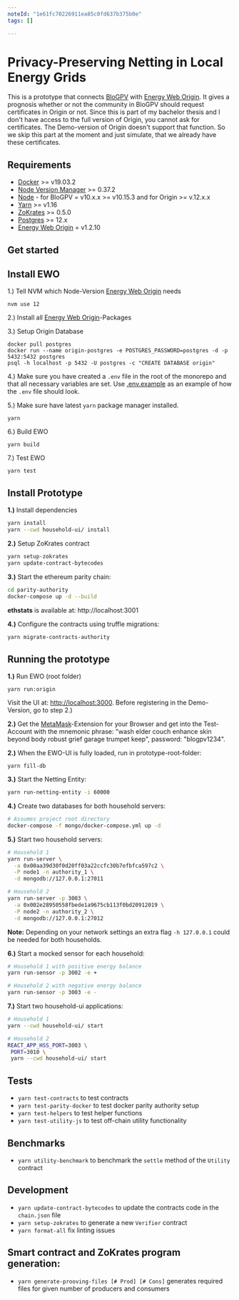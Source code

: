 ```yaml
---
noteId: "1e61fc70226911ea85c0fd637b375b0e"
tags: []

---
```


# Privacy-Preserving Netting in Local Energy Grids

This is a prototype that connects [BloGPV](https://github.com/JacobEberhardt/decentralized-energy-trading) with [Energy Web Origin](https://github.com/energywebfoundation/origin).
It gives a prognosis whether or not the community in BloGPV should request certificates in Origin or not. Since this is part of my bachelor thesis and I don't have access to the full version of Origin, you cannot ask for certificates. The Demo-version of Origin doesn't support that function. So we skip this part at the moment and just simulate, that we already have these certificates.

## Requirements

* [Docker](https://docs.docker.com/get-docker/) >= v19.03.2
* [Node Version Manager](https://github.com/nvm-sh/nvm) >= 0.37.2
* [Node](https://nodejs.org/en/download/) - for BloGPV = v10.x.x >= v10.15.3 and for Origin >= v.12.x.x
* [Yarn](https://classic.yarnpkg.com/en/docs/install) >= v1.16
* [ZoKrates](https://github.com/Zokrates/ZoKrates) >= 0.5.0
* [Postgres](https://www.postgresql.org/download/) >= 12.x
* [Energy Web Origin](https://github.com/energywebfoundation/origin) = v1.2.10

## Get started

## Install EWO
1.) Tell NVM which Node-Version [Energy Web Origin](https://github.com/energywebfoundation/origin) needs

```
nvm use 12
```

2.) Install all [Energy Web Origin](https://github.com/energywebfoundation/origin)-Packages

3.) Setup Origin Database

```
docker pull postgres
docker run --name origin-postgres -e POSTGRES_PASSWORD=postgres -d -p 5432:5432 postgres
psql -h localhost -p 5432 -U postgres -c "CREATE DATABASE origin"
```

4.) Make sure you have created a ```.env``` file in the root of the monorepo and that all necessary variables are set. Use [.env.example](https://github.com/energywebfoundation/origin/blob/master/.env.example) as an example of how the ```.env``` file should look.

5.) Make sure have latest ```yarn``` package manager installed.

```
yarn
```

6.) Build EWO

```
yarn build
```

7.) Test EWO

```
yarn test
```

## Install Prototype
**1.)** Install dependencies

```bash
yarn install
yarn --cwd household-ui/ install
```

**2.)** Setup ZoKrates contract

```bash
yarn setup-zokrates
yarn update-contract-bytecodes
```

**3.)** Start the ethereum parity chain:

```bash
cd parity-authority
docker-compose up -d --build
```

**ethstats** is available at: http://localhost:3001

**4.)** Configure the contracts using truffle migrations:

```bash
yarn migrate-contracts-authority
```

## Running the prototype


**1.)** Run EWO (root folder)

```
yarn run:origin
```
Visit the UI at: [http://localhost:3000](http://localhost:3000). Before registering in the Demo-Version, go to step 2.)

**2.)** Get the [MetaMask](https://metamask.io/download.html)-Extension for your Browser and get into the Test-Account with the mnemonic phrase: "wash elder couch enhance skin beyond body robust grief garage trumpet keep", password: "blogpv1234".

**2.)** When the EWO-UI is fully loaded, run in prototype-root-folder:

```
yarn fill-db
```

**3.)** Start the Netting Entity:

```bash
yarn run-netting-entity -i 60000
```

**4.)** Create two databases for both household servers:

```bash
# Assumes project root directory
docker-compose -f mongo/docker-compose.yml up -d
```

**5.)** Start two household servers:

```bash
# Household 1
yarn run-server \
  -a 0x00aa39d30f0d20ff03a22ccfc30b7efbfca597c2 \
  -P node1 -n authority_1 \
  -d mongodb://127.0.0.1:27011
```

```bash
# Household 2
yarn run-server -p 3003 \
  -a 0x002e28950558fbede1a9675cb113f0bd20912019 \
  -P node2 -n authority_2 \
  -d mongodb://127.0.0.1:27012
```

**Note:** Depending on your network settings an extra flag `-h 127.0.0.1` could be needed for both households.

**6.)** Start a mocked sensor for each household:

```bash
# Household 1 with positive energy balance
yarn run-sensor -p 3002 -e +
```

```bash
# Household 2 with negative energy balance
yarn run-sensor -p 3003 -e -
```

**7.)** Start two household-ui applications:

```bash
# Household 1
yarn --cwd household-ui/ start
```

```bash
# Household 2
REACT_APP_HSS_PORT=3003 \
 PORT=3010 \
 yarn --cwd household-ui/ start
```

## Tests

- `yarn test-contracts` to test contracts
- `yarn test-parity-docker` to test docker parity authority setup
- `yarn test-helpers` to test helper functions
- `yarn test-utility-js` to test off-chain utility functionality

## Benchmarks

- `yarn utility-benchmark` to benchmark the `settle` method of the `Utility` contract

## Development

- `yarn update-contract-bytecodes` to update the contracts code in the `chain.json` file
- `yarn setup-zokrates` to generate a new `Verifier` contract
- `yarn format-all` fix linting issues

## Smart contract and ZoKrates program generation:
- `yarn generate-prooving-files [# Prod] [# Cons]` generates required files for given number of producers and consumers
